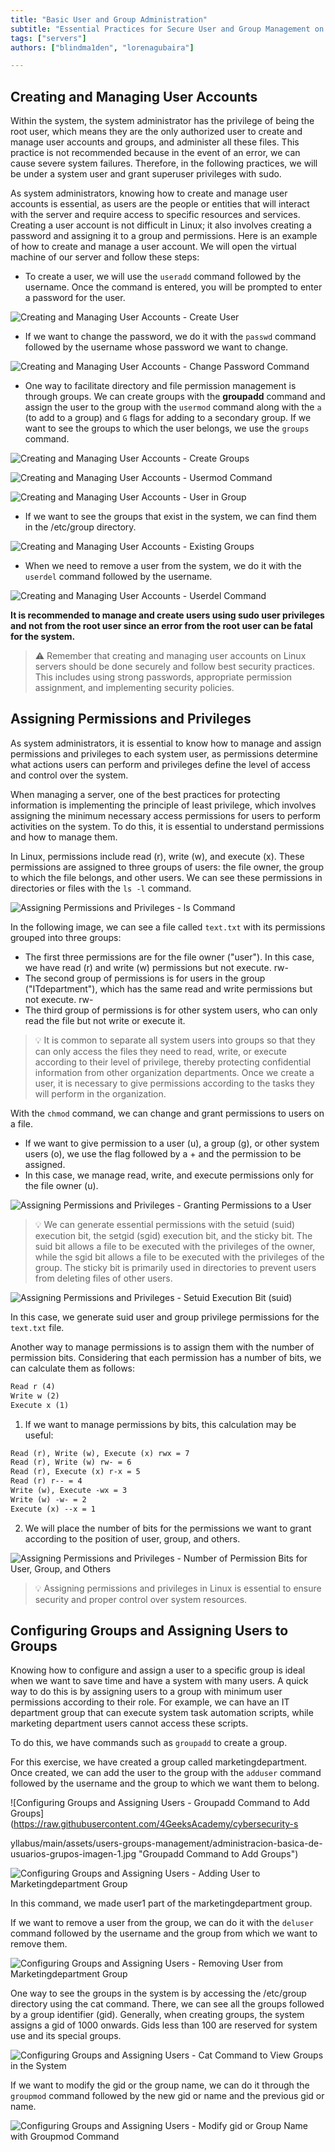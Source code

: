 ```yaml
---
title: "Basic User and Group Administration"
subtitle: "Essential Practices for Secure User and Group Management on Linux Servers: Efficient Management and Proper Permission Assignment."
tags: ["servers"]
authors: ["blindma1den", "lorenagubaira"]

---
```


## Creating and Managing User Accounts

Within the system, the system administrator has the privilege of being the root user, which means they are the only authorized user to create and manage user accounts and groups, and administer all these files. This practice is not recommended because in the event of an error, we can cause severe system failures. Therefore, in the following practices, we will be under a system user and grant superuser privileges with sudo.

As system administrators, knowing how to create and manage user accounts is essential, as users are the people or entities that will interact with the server and require access to specific resources and services. Creating a user account is not difficult in Linux; it also involves creating a password and assigning it to a group and permissions. Here is an example of how to create and manage a user account. We will open the virtual machine of our server and follow these steps:

- To create a user, we will use the `useradd` command followed by the username. Once the command is entered, you will be prompted to enter a password for the user.

![Creating and Managing User Accounts - Create User](https://raw.githubusercontent.com/4GeeksAcademy/cybersecurity-syllabus/main/assets/users-groups-management/administracion-basica-de-usuarios-imagen-1.jpg)

- If we want to change the password, we do it with the `passwd` command followed by the username whose password we want to change.

![Creating and Managing User Accounts - Change Password Command](https://raw.githubusercontent.com/4GeeksAcademy/cybersecurity-syllabus/main/assets/users-groups-management/administracion-basica-de-usuarios-imagen-2.jpg)

- One way to facilitate directory and file permission management is through groups. We can create groups with the **groupadd** command and assign the user to the group with the `usermod` command along with the `a` (to add to a group) and `G` flags for adding to a secondary group. If we want to see the groups to which the user belongs, we use the `groups` command.

![Creating and Managing User Accounts - Create Groups](https://raw.githubusercontent.com/4GeeksAcademy/cybersecurity-syllabus/main/assets/users-groups-management/administracion-basica-de-usuarios-imagen-3.jpg)

![Creating and Managing User Accounts - Usermod Command](https://raw.githubusercontent.com/4GeeksAcademy/cybersecurity-syllabus/main/assets/users-groups-management/administracion-basica-de-usuarios-imagen-4.jpg)

![Creating and Managing User Accounts - User in Group](https://raw.githubusercontent.com/4GeeksAcademy/cybersecurity-syllabus/main/assets/users-groups-management/administracion-basica-de-usuarios-imagen-5.jpg)

- If we want to see the groups that exist in the system, we can find them in the /etc/group directory.

![Creating and Managing User Accounts - Existing Groups](https://raw.githubusercontent.com/4GeeksAcademy/cybersecurity-syllabus/main/assets/users-groups-management/administracion-basica-de-usuarios-imagen-6.jpg)

- When we need to remove a user from the system, we do it with the `userdel` command followed by the username.

![Creating and Managing User Accounts - Userdel Command](https://raw.githubusercontent.com/4GeeksAcademy/cybersecurity-syllabus/main/assets/users-groups-management/administracion-basica-de-usuarios-imagen-7.jpg)

**It is recommended to manage and create users using sudo user privileges and not from the root user since an error from the root user can be fatal for the system.**

> ⚠️ Remember that creating and managing user accounts on Linux servers should be done securely and follow best security practices. This includes using strong passwords, appropriate permission assignment, and implementing security policies.

## Assigning Permissions and Privileges

As system administrators, it is essential to know how to manage and assign permissions and privileges to each system user, as permissions determine what actions users can perform and privileges define the level of access and control over the system.

When managing a server, one of the best practices for protecting information is implementing the principle of least privilege, which involves assigning the minimum necessary access permissions for users to perform activities on the system. To do this, it is essential to understand permissions and how to manage them.

In Linux, permissions include read (r), write (w), and execute (x). These permissions are assigned to three groups of users: the file owner, the group to which the file belongs, and other users. We can see these permissions in directories or files with the `ls -l` command.

![Assigning Permissions and Privileges - ls Command](https://raw.githubusercontent.com/4GeeksAcademy/cybersecurity-syllabus/main/assets/users-groups-management/administracion-basica-de-usuarios-privilegios-imagen-1.jpg "The ls -l command allows us to visualize permissions in directories or files")

In the following image, we can see a file called `text.txt` with its permissions grouped into three groups:

- The first three permissions are for the file owner ("user"). In this case, we have read (r) and write (w) permissions but not execute. rw-
- The second group of permissions is for users in the group ("ITdepartment"), which has the same read and write permissions but not execute. rw-
- The third group of permissions is for other system users, who can only read the file but not write or execute it.

> 💡 It is common to separate all system users into groups so that they can only access the files they need to read, write, or execute according to their level of privilege, thereby protecting confidential information from other organization departments. Once we create a user, it is necessary to give permissions according to the tasks they will perform in the organization.

With the `chmod` command, we can change and grant permissions to users on a file.

- If we want to give permission to a user (u), a group (g), or other system users (o), we use the flag followed by a + and the permission to be assigned.
- In this case, we manage read, write, and execute permissions only for the file owner (u).

![Assigning Permissions and Privileges - Granting Permissions to a User](https://raw.githubusercontent.com/4GeeksAcademy/cybersecurity-syllabus/main/assets/users-groups-management/administracion-basica-de-usuarios-privilegios-imagen-2.jpg "Granting Permissions to a User")

> 💡 We can generate essential permissions with the setuid (suid) execution bit, the setgid (sgid) execution bit, and the sticky bit. The suid bit allows a file to be executed with the privileges of the owner, while the sgid bit allows a file to be executed with the privileges of the group. The sticky bit is primarily used in directories to prevent users from deleting files of other users.

![Assigning Permissions and Privileges - Setuid Execution Bit (suid)](https://raw.githubusercontent.com/4GeeksAcademy/cybersecurity-syllabus/main/assets/users-groups-management/administracion-basica-de-usuarios-privilegios-imagen-3.jpg "Setuid Execution Bit (suid)")

In this case, we generate suid user and group privilege permissions for the `text.txt` file.

Another way to manage permissions is to assign them with the number of permission bits. Considering that each permission has a number of bits, we can calculate them as follows:

```txt
Read r (4)
Write w (2)
Execute x (1)
```

1. If we want to manage permissions by bits, this calculation may be useful:

```txt
Read (r), Write (w), Execute (x) rwx = 7
Read (r), Write (w) rw- = 6
Read (r), Execute (x) r-x = 5
Read (r) r-- = 4
Write (w), Execute -wx = 3
Write (w) -w- = 2
Execute (x) --x = 1
```

2. We will place the number of bits for the permissions we want to grant according to the position of user, group, and others.

![Assigning Permissions and Privileges - Number of Permission Bits for User, Group, and Others](https://raw.githubusercontent.com/4GeeksAcademy/cybersecurity-syllabus/main/assets/users-groups-management/administracion-basica-de-usuarios-privilegios-imagen-4.jpg "Number of Permission Bits for User, Group, and Others")

> 💡 Assigning permissions and privileges in Linux is essential to ensure security and proper control over system resources.

## Configuring Groups and Assigning Users to Groups

Knowing how to configure and assign a user to a specific group is ideal when we want to save time and have a system with many users. A quick way to do this is by assigning users to a group with minimum user permissions according to their role. For example, we can have an IT department group that can execute system task automation scripts, while marketing department users cannot access these scripts.

To do this, we have commands such as `groupadd` to create a group.

For this exercise, we have created a group called marketingdepartment. Once created, we can add the user to the group with the `adduser` command followed by the username and the group to which we want them to belong.

![Configuring Groups and Assigning Users - Groupadd Command to Add Groups](https://raw.githubusercontent.com/4GeeksAcademy/cybersecurity-s

yllabus/main/assets/users-groups-management/administracion-basica-de-usuarios-grupos-imagen-1.jpg "Groupadd Command to Add Groups")

![Configuring Groups and Assigning Users - Adding User to Marketingdepartment Group](https://raw.githubusercontent.com/4GeeksAcademy/cybersecurity-syllabus/main/assets/users-groups-management/administracion-basica-de-usuarios-grupos-imagen-2.jpg "User1 will become part of the marketingdepartment group")

In this command, we made user1 part of the marketingdepartment group.

If we want to remove a user from the group, we can do it with the `deluser` command followed by the username and the group from which we want to remove them.

![Configuring Groups and Assigning Users - Removing User from Marketingdepartment Group](https://raw.githubusercontent.com/4GeeksAcademy/cybersecurity-syllabus/main/assets/users-groups-management/administracion-basica-de-usuarios-grupos-imagen-3.jpg "Remove user1 from the marketingdepartment group")

One way to see the groups in the system is by accessing the /etc/group directory using the cat command. There, we can see all the groups followed by a group identifier (gid). Generally, when creating groups, the system assigns a gid of 1000 onwards. Gids less than 100 are reserved for system use and its special groups.

![Configuring Groups and Assigning Users - Cat Command to View Groups in the System](https://raw.githubusercontent.com/4GeeksAcademy/cybersecurity-syllabus/main/assets/users-groups-management/administracion-basica-de-usuarios-grupos-imagen-4.jpg "Cat Command to View Groups in the System")

If we want to modify the gid or the group name, we can do it through the `groupmod` command followed by the new gid or name and the previous gid or name.

![Configuring Groups and Assigning Users - Modify gid or Group Name with Groupmod Command](https://raw.githubusercontent.com/4GeeksAcademy/cybersecurity-syllabus/main/assets/users-groups-management/administracion-basica-de-usuarios-grupos-imagen-5.jpg "Modify gid or Group Name with Groupmod Command 'new name or gid' + 'previous gid or name' ")

